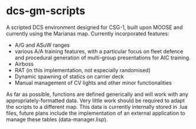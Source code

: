 # dcs-gm-scripts
A scripted DCS environment designed for CSG-1, built upon MOOSE and currently using the Marianas map.
Currently incorporated features:
  - A/G and ASuW ranges
  - various A/A training features, with a particular focus on fleet defence and procedural generation of multi-group presentations for AIC training.
  - Airboss
  - RAT (in this implementation, not especially randomised)
  - Dynamic spawning of statics on carrier deck
  - Manual management of CV lights and other minor functionalities

As far as possible, functions are defined generically and will work with any appropriately-formatted data. Very little work should be required to adapt the scripts to a different map.
This data is currently internally stored in .lua files, future plans include the implementation of an external application to manage these tables (data-manager.lisp). 
